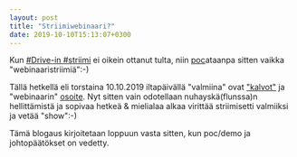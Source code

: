 ```yaml
---
layout: post
title: "Striimiwebinaari?"
date: 2019-10-10T15:13:07+0300
---
```


Kun [#Drive-in #striimi](https://www.linkedin.com/posts/jarmolahti_drivein-live-striimi-activity-6587730582631956481-MdGl) ei oikein ottanut tulta, niin [poc](https://en.wikipedia.org/wiki/Proof_of_concept)ataanpa sitten vaikka "webinaaristriimiä":-)<!--more-->

Tällä hetkellä eli torstaina 10.10.2019 iltapäivällä "valmiina" ovat ["kalvot"](https://docs.google.com/presentation/d/18ZOGV6RKARl2AawoHimHzOCs26Bv49CwFSFiLcyI6nA/edit?usp=sharing) ja "webinaarin" [osoite](https://livestream.com/Infocrea-fi/striimiwebinaari). Nyt sitten vain odotellaan nuhayskä(flunssa)n hellittämistä ja sopivaa hetkeä & mielialaa alkaa virittää striimisetti valmiiksi ja vetää "show":-)

Tämä blogaus kirjoitetaan loppuun vasta sitten, kun poc/demo ja johtopäätökset on vedetty. 